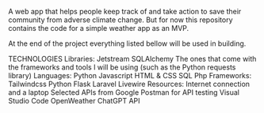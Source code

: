 A web app that helps people keep track of and take action to save their community from adverse climate change.
But for now this repository contains the code for a simple weather app as an MVP.

At the end of the project everything listed bellow will be used in building.

TECHNOLOGIES
Libraries:
Jetstream
SQLAlchemy
The ones that come with the frameworks and tools I will be using (such as the Python requests library)
Languages:
Python
Javascript
HTML & CSS
SQL
Php
Frameworks:
Tailwindcss
Python Flask
Laravel
Livewire
Resources:
Internet connection and a laptop
Selected APIs from Google
Postman for API testing
Visual Studio Code
OpenWeather
ChatGPT API
